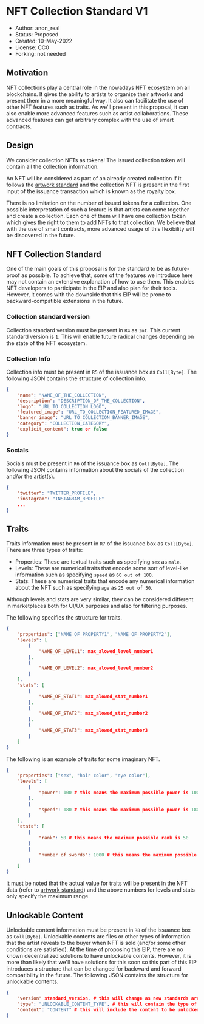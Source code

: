 # NFT Collection Standard V1

* Author: anon_real
* Status: Proposed
* Created: 10-May-2022
* License: CC0
* Forking: not needed 

## Motivation 
NFT collections play a central role in the nowadays NFT ecosystem on all blockchains. It gives the ability to artists to organize their artworks and present them in a more meaningful way. It also can facilitate the use of other NFT features such as traits. As we'll present in this proposal, it can also enable more advanced features such as artist collaborations. These advanced features can get arbitrary complex with the use of smart contracts.

## Design
We consider collection NFTs as tokens! The issued collection token will contain all the collection information.

An NFT will be considered as part of an already created collection if it follows the [artwork standard]() and the collection NFT is present in the first input of the issuance transaction which is known as the royalty box.

There is no limitation on the number of issued tokens for a collection. One possible interpretation of such a feature is that artists can come together and create a collection. Each one of them will have one collection token which gives the right to them to add NFTs to that collection. We believe that with the use of smart contracts, more advanced usage of this flexibility will be discovered in the future.

## NFT Collection Standard
One of the main goals of this proposal is for the standard to be as future-proof as possible. To achieve that, some of the features we introduce here may not contain an extensive explanation of how to use them. This enables NFT developers to participate in the EIP and also plan for their tools. However, it comes with the downside that this EIP will be prone to backward-compatible extensions in the future.

### Collection standard version
Collection standard version must be present in `R4` as `Int`. This current standard version is `1`. This will enable future radical changes depending on the state of the NFT ecosystem.

### Collection Info
Collection info must be present in `R5` of the issuance box as `Coll[Byte]`.
The following JSON contains the structure of collection info.
```json
{
    "name": "NAME_OF_THE_COLLECTION",
    "description": "DESCRIPTION_OF_THE_COLLECTION",
    "logo": "URL_TO_COLLECTION_LOGO",
    "featured_image": "URL_TO_COLLECTION_FEATURED_IMAGE",
    "banner_image": "URL_TO_COLLECTION_BANNER_IMAGE",
    "category": "COLLECTION_CATEGORY",
    "explicit_content": true or false
}
```

### Socials
Socials must be present in `R6` of the issuance box as `Coll[Byte]`.
The following JSON contains information about the socials of the collection and/or the artist(s).
```json
{
    "twitter": "TWITTER_PROFILE",
    "instagram": "INSTAGRAM_RPOFILE"
    ...
}
```

## Traits
Traits information must be present in `R7` of the issuance box as `Coll[Byte]`.
There are three types of traits:
- Properties: These are textual traits such as specifying `sex` as `male`.
- Levels: These are numerical traits that encode some sort of level-like information such as specifying `speed` as `60 out of 100`.
- Stats: These are numerical traits that encode any numerical information about the NFT such as specifying `age` as `25 out of 50`.

Although levels and stats are very similar, they can be considered different in marketplaces both for UI/UX purposes and also for filtering purposes.

The following specifies the structure for traits.
```json
{
    "properties": ["NAME_OF_PROPERTY1", "NAME_OF_PROPERTY2"],
    "levels": [
        {
            "NAME_OF_LEVEL1": max_alowed_level_number1
        },
        {
            "NAME_OF_LEVEL2": max_alowed_level_number2
        }
    ],
    "stats": [
        {
            "NAME_OF_STAT1": max_alowed_stat_number1
        },
        {
            "NAME_OF_STAT2": max_alowed_stat_number2
        },
        {
            "NAME_OF_STAT3": max_alowed_stat_number3
        }
    ]
}
```

The following is an example of traits for some imaginary NFT.
```json
{
    "properties": ["sex", "hair color", "eye color"],
    "levels": [
        {
            "power": 100 # this means the maximum possible power is 100
        },
        {
            "speed": 180 # this means the maximum possible power is 180
        }
    ],
    "stats": [
        {
            "rank": 50 # this means the maximum possible rank is 50
        }
        {
            "number of swords": 1000 # this means the maximum possible number of swords is 1000
        }
    ]
}
```
It must be noted that the actual value for traits will be present in the NFT data (refer to [artwork standard]()) and the above numbers for levels and stats only specify the maximum range.

## Unlockable Content
Unlockable content information must be present in `R8` of the issuance box as `Coll[Byte]`.
Unlockable contents are files or other types of information that the artist reveals to the buyer when NFT is sold (and/or some other conditions are satisfied). At the time of proposing this EIP, there are no known decentralized solutions to have unlockable contents. However, it is more than likely that we'll have solutions for this soon so this part of this EIP introduces a structure that can be changed for backward and forward compatibility in the future.
The following JSON contains the structure for unlockable contents.

```json
{
    "version" standard_version, # this will change as new standards are needed to be added for unlockable contents
    "type": "UNLOCKABLE_CONTENT_TYPE", # this will contain the type of unlockable content such as image
    "content": "CONTENT" # this will include the content to be unlocked in a way such that it is not revealed until some conditions are met -- this can be a URL or some other thing depending on "type"
}
```
